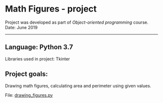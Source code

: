 # Math Figures - project
Project was developed as part of *Object-oriented programming* course.\
Date: June 2019

---

## Language: Python 3.7
Libraries used in project: Tkinter

## Project goals:
Drawing math figures, calculating area and perimeter using given values.

File: [drawing_figures.py](./drawing_figures.py)
